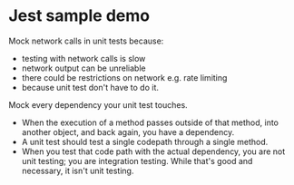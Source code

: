 # Jest sample demo

Mock network calls in unit tests because:

- testing with network calls is slow
- network output can be unreliable
- there could be restrictions on network e.g. rate limiting
- because unit test don't have to do it.

Mock every dependency your unit test touches.

- When the execution of a method passes outside of that method, into another object, and back again, you have a dependency.
- A unit test should test a single codepath through a single method.
- When you test that code path with the actual dependency, you are not unit testing; you are integration testing. While that's good and necessary, it isn't unit testing.
